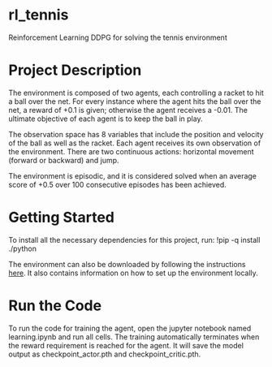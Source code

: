 # rl_tennis
Reinforcement Learning DDPG for solving the tennis environment

# Project Description
The environment is composed of two agents, each controlling a racket to hit a ball over the net. For every instance where the agent hits the ball over the net, a reward of +0.1 is given; otherwise the agent receives a -0.01. The ultimate objective of each agent is to keep the ball in play.

The observation space has 8 variables that include the position and velocity of the ball as well as the racket. Each agent receives its own observation of the environment. There are two continuous actions: horizontal movement (forward or backward) and jump.

The environment is episodic, and it is considered solved when an average score of +0.5 over 100 consecutive episodes has been achieved.

# Getting Started
To install all the necessary dependencies for this project, run: !pip -q install ./python

The environment can also be downloaded by following the instructions [here](https://github.com/udacity/deep-reinforcement-learning#dependencies). It also contains information on how to set up the environment locally.

# Run the Code
To run the code for training the agent, open the jupyter notebook named learning.ipynb and run all cells. The training automatically terminates when the reward requirement is reached for the agent. It will save the model output as checkpoint_actor.pth and checkpoint_critic.pth.

